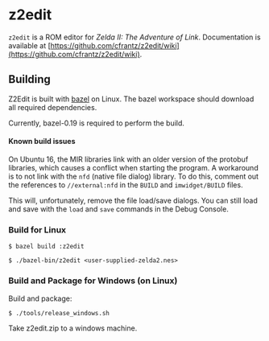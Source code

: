 # z2edit

`z2edit` is a ROM editor for *Zelda II: The Adventure of Link*.  Documentation
is available at [https://github.com/cfrantz/z2edit/wiki](https://github.com/cfrantz/z2edit/wiki).

## Building

Z2Edit is built with [bazel](http://bazel.io) on Linux.  The bazel workspace
should download all required dependencies.

Currently, bazel-0.19 is required to perform the build.

#### Known build issues

On Ubuntu 16, the MIR libraries link with an older version of the protobuf
libraries, which causes a conflict when starting the program.  A workaround
is to not link with the `nfd` (native file dialog) library.  To do this,
comment out the references to `//external:nfd` in the `BUILD` and
`imwidget/BUILD` files.

This will, unfortunately, remove the file load/save dialogs.  You can still
load and save with the `load` and `save` commands in the Debug Console.

### Build for Linux

```
$ bazel build :z2edit

$ ./bazel-bin/z2edit <user-supplied-zelda2.nes>
```

### Build and Package for Windows (on Linux)

Build and package:

```
$ ./tools/release_windows.sh
```

Take z2edit.zip to a windows machine.
